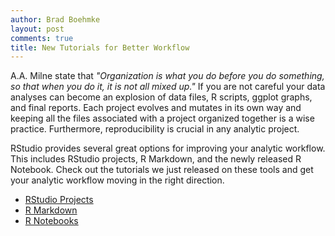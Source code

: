 ```yaml
---
author: Brad Boehmke
layout: post
comments: true
title: New Tutorials for Better Workflow
---
```


A.A. Milne state that *"Organization is what you do before you do something, so that when you do it, it is not all mixed up."* If you are not careful your data analyses can become an explosion of data files, R scripts, ggplot graphs, and final reports. Each project evolves and mutates in its own way and keeping all the files associated with a project organized together is a wise practice. Furthermore, reproducibility is crucial in any analytic project. 

RStudio provides several great options for improving your analytic workflow.  This includes RStudio projects, R Markdown, and the newly released R Notebook.  Check out the tutorials we just released on these tools and get your analytic workflow moving in the right direction.

- [RStudio Projects](http://uc-r.github.io/r_projects)
- [R Markdown](http://uc-r.github.io/r_markdown)
- [R Notebooks](http://uc-r.github.io/r_notebook)
